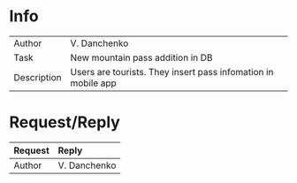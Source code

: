 # Info

| | |
|:---|:---|
| Author | V. Danchenko |
| Task   | New mountain pass addition in DB |
| Description | Users are tourists. They insert pass infomation in mobile app | 

# Request/Reply

| Request | Reply |
|:---|:---|
| Author | V. Danchenko |
